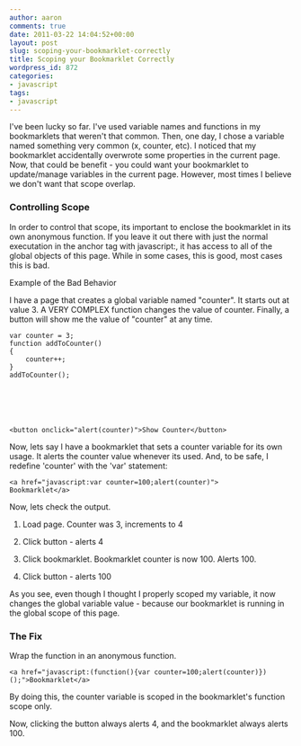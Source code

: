 ```yaml
---
author: aaron
comments: true
date: 2011-03-22 14:04:52+00:00
layout: post
slug: scoping-your-bookmarklet-correctly
title: Scoping your Bookmarklet Correctly
wordpress_id: 872
categories:
- javascript
tags:
- javascript
---
```


I've been lucky so far.  I've used variable names and functions in my bookmarklets that weren't that common.  Then, one day, I chose a variable named something very common (x, counter, etc).  I noticed that my bookmarklet accidentally overwrote some properties in the current page.  Now, that could be benefit - you could want your bookmarklet to update/manage variables in the current page.  However, most times I believe we don't want that scope overlap. 



### Controlling Scope


In order to control that scope, its important to enclose the bookmarklet in its own anonymous function.  If you leave it out there with just the normal executation in the anchor tag with javascript:, it has access to all of the global objects of this page.  While in some cases, this is good, most cases this is bad.

Example of the Bad Behavior

I have a page that creates a global variable named "counter".  It starts out at value 3.  A VERY COMPLEX function changes the value of counter.  Finally, a button will show me the value of "counter" at any time.


    
    
    var counter = 3;
    function addToCounter()
    {
        counter++;
    }
    addToCounter();
    



    
    
    <button onclick="alert(counter)">Show Counter</button>
    



Now, lets say I have a bookmarklet that sets a counter variable for its own usage.  It alerts the counter value whenever its used.  And, to be safe, I redefine 'counter' with the 'var' statement:


    
    
    <a href="javascript:var counter=100;alert(counter)">
    Bookmarklet</a>
    



Now, lets check the output.





  1. Load page.  Counter was 3, increments to 4


  2. Click button - alerts 4


  3. Click bookmarklet.  Bookmarklet counter is now 100.  Alerts 100.


  4. Click button - alerts 100



As you see, even though I thought I properly scoped my variable, it now changes the global variable value - because our bookmarklet is running in the global scope of this page.



### The Fix



Wrap the function in an anonymous function.


    
    
    <a href="javascript:(function(){var counter=100;alert(counter)})();">Bookmarklet</a>
    



By doing this, the counter variable is scoped in the bookmarklet's function scope only.

Now, clicking the button always alerts 4, and the bookmarklet always alerts 100.

